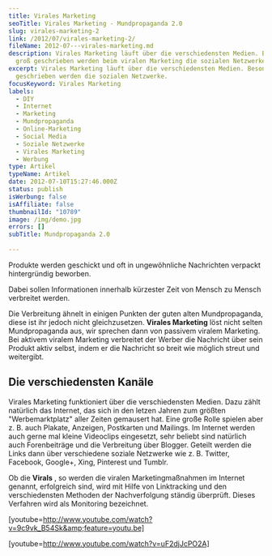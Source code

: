 ```yaml
---
title: Virales Marketing
seoTitle: Virales Marketing - Mundpropaganda 2.0
slug: virales-marketing-2
link: /2012/07/virales-marketing-2/
fileName: 2012-07---virales-marketing.md
description: Virales Marketing läuft über die verschiedensten Medien. Besonders
  groß geschrieben werden beim viralen Marketing die sozialen Netzwerke
excerpt: Virales Marketing läuft über die verschiedensten Medien. Besonders groß
  geschrieben werden die sozialen Netzwerke.
focusKeyword: Virales Marketing
labels:
  - DIY
  - Internet
  - Marketing
  - Mundpropaganda
  - Online-Marketing
  - Social Media
  - Soziale Netzwerke
  - Virales Marketing
  - Werbung
type: Artikel
typeName: Artikel
date: 2012-07-10T15:27:46.000Z
status: publish
isWerbung: false
isAffiliate: false
thumbnailId: "10789"
image: /img/demo.jpg
errors: []
subTitle: Mundpropaganda 2.0
  
---
```


Produkte werden geschickt und oft in ungewöhnliche Nachrichten verpackt
hintergründig beworben.

Dabei sollen Informationen innerhalb kürzester Zeit von Mensch zu Mensch
verbreitet werden.

Die Verbreitung ähnelt in einigen Punkten der guten alten Mundpropaganda, diese
ist ihr jedoch nicht gleichzusetzen. **Virales Marketing** löst nicht selten
Mundpropaganda aus, wir sprechen dann von passivem viralem Marketing. Bei
aktivem viralem Marketing verbreitet der Werber die Nachricht über sein Produkt
aktiv selbst, indem er die Nachricht so breit wie möglich streut und weitergibt.

## Die verschiedensten Kanäle

Virales Marketing funktioniert über die verschiedensten Medien. Dazu zählt
natürlich das Internet, das sich in den letzen Jahren zum größten
"Werbemarktplatz" aller Zeiten gemausert hat. Eine große Rolle spielen aber z.
B. auch Plakate, Anzeigen, Postkarten und Mailings. Im Internet werden auch
gerne mal kleine Videoclips eingesetzt, sehr beliebt sind natürlich auch
Forenbeiträge und die Verbreitung über Blogger. Geteilt werden die Links dann
über verschiedene soziale Netzwerke wie z. B. Twitter, Facebook, Google+, Xing,
Pinterest und Tumblr.

Ob die **Virals** , so werden die viralen Marketingmaßnahmen im Internet
genannt, erfolgreich sind, wird mit Hilfe von Linktracking und den
verschiedensten Methoden der Nachverfolgung ständig überprüft. Dieses Verfahren
wird als Monitoring bezeichnet.

[youtube=http://www.youtube.com/watch?v=9c9vk_B54Sk&amp;feature=youtu.be]

[youtube=http://www.youtube.com/watch?v=uF2djJcPO2A]

  